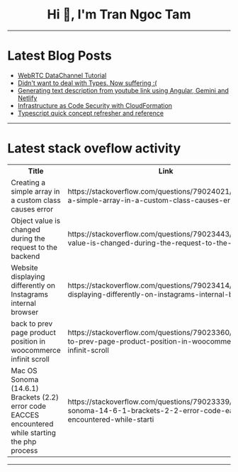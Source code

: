 <h1 align="center">Hi 👋, I'm Tran Ngoc Tam</h1>

---

# Latest Blog Posts 
<!-- BLOG-POST-LIST:START -->
- [WebRTC DataChannel Tutorial](https://dev.to/alakkadshaw/webrtc-datachannel-tutorial-3cfp)
- [Didn&#39;t want to deal with Types. Now suffering :&lpar;](https://dev.to/paul_freeman/didnt-want-to-deal-with-types-now-suffering--5an2)
- [Generating text description from youtube link using Angular, Gemini and Netlify](https://dev.to/salimchemes/generating-text-description-from-youtube-link-using-angular-gemini-and-netlify-44n)
- [Infrastructure as Code Security with CloudFormation](https://dev.to/ikoh_sylva/infrastructure-as-code-security-with-cloudformation-fne)
- [Typescript quick concept refresher and reference](https://dev.to/keshav___dev/typescript-quick-concept-refresher-and-reference-4og1)
<!-- BLOG-POST-LIST:END -->

---

# Latest stack oveflow activity
<table>
  <tr><th>Title</th><th>Link</th></tr>
  <!-- STACKOVERFLOW:START --><tr><td>Creating a simple array in a custom class causes error</td><td>https://stackoverflow.com/questions/79024021/creating-a-simple-array-in-a-custom-class-causes-error</td></tr><tr><td>Object value is changed during the request to the backend</td><td>https://stackoverflow.com/questions/79023443/object-value-is-changed-during-the-request-to-the-backend</td></tr><tr><td>Website displaying differently on Instagrams internal browser</td><td>https://stackoverflow.com/questions/79023414/website-displaying-differently-on-instagrams-internal-browser</td></tr><tr><td>back to prev page product position in woocommerce infinit scroll</td><td>https://stackoverflow.com/questions/79023360/back-to-prev-page-product-position-in-woocommerce-infinit-scroll</td></tr><tr><td>Mac OS Sonoma &lpar;14.6.1&rpar; Brackets &lpar;2.2&rpar; error code EACCES encountered while starting the php process</td><td>https://stackoverflow.com/questions/79023339/mac-os-sonoma-14-6-1-brackets-2-2-error-code-eacces-encountered-while-starti</td></tr><!-- STACKOVERFLOW:END -->
</table>

---


